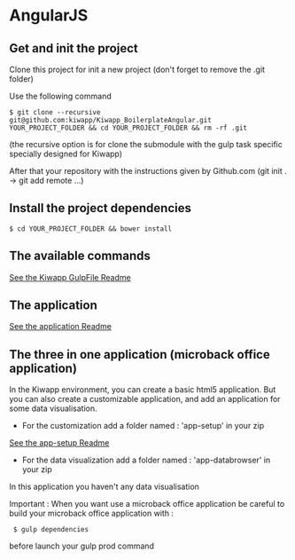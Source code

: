 # AngularJS

## Get and init the project

Clone this project for init a new project (don't forget to remove the .git folder)

Use the following command
```shell
$ git clone --recursive git@github.com:kiwapp/Kiwapp_BoilerplateAngular.git YOUR_PROJECT_FOLDER && cd YOUR_PROJECT_FOLDER && rm -rf .git
```
(the recursive option is for clone the submodule with the gulp task specific specially designed for Kiwapp)

After that your repository with the instructions given by Github.com (git init . -> git add remote ...)

## Install the project dependencies

```shell
$ cd YOUR_PROJECT_FOLDER && bower install
```

## The available commands 
 
  <a href="https://github.com/kiwapp/Kiwapp_GulpFile/blob/master/README.md">See the Kiwapp GulpFile Readme</a>
  
## The application
 
 <a href="app/Readme.md">See the application Readme</a> 
 
## The three in one application (microback office application)

In the Kiwapp environment, you can create a basic html5 application.
But you can also create a customizable application, and add an application for some data visualisation. 

 - For the customization add a folder named : 'app-setup' in your zip
 
 <a href="app-setup/Readme.md">See the app-setup Readme</a>
 
 - For the data visualization add a folder named : 'app-databrowser' in your zip
 
 In this application you haven't any data visualisation
 
Important : When you want use a microback office application be careful to build your microback office application with : 

```shell
 $ gulp dependencies
```
 
 before launch your gulp prod command 



